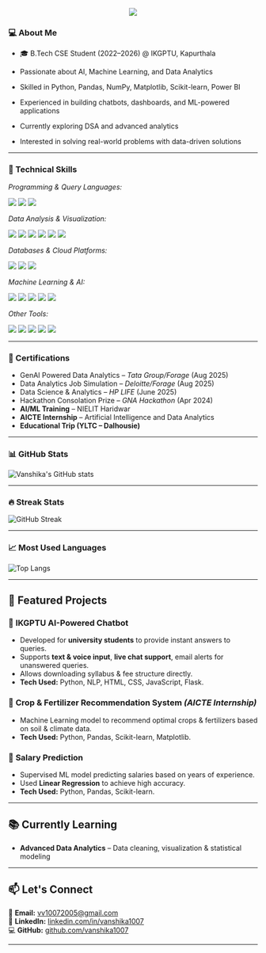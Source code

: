 <p align="center">
  <img src="https://readme-typing-svg.herokuapp.com?size=30&color=0000FF&center=true&vCenter=true&width=500&lines=👋+Hi+there,+I'm+Vanshika!;💻+Aspiring+Data+Analyst;🚀+AI+%7C+ML+Enthusiast">
</p>


### 💻 About Me
- 🎓 B.Tech CSE Student (2022–2026) @ IKGPTU, Kapurthala
  
- Passionate about AI, Machine Learning, and Data Analytics

- Skilled in Python, Pandas, NumPy, Matplotlib, Scikit-learn, Power BI

- Experienced in building chatbots, dashboards, and ML-powered applications

- Currently exploring DSA and advanced analytics

- Interested in solving real-world problems with data-driven solutions

---

### 🚀 Technical Skills  

*Programming & Query Languages:*  
<p>
  <img src="https://img.shields.io/badge/-Python-blue?logo=python&logoColor=white&style=flat" />
  <img src="https://img.shields.io/badge/-SQL-darkblue?logo=postgresql&logoColor=white&style=flat" />
  <img src="https://img.shields.io/badge/-Excel-green?logo=microsoft-excel&logoColor=white&style=flat" />
</p>

*Data Analysis & Visualization:*  
<p>
  <img src="https://img.shields.io/badge/-Pandas-yellow?logo=pandas&logoColor=white&style=flat" />
  <img src="https://img.shields.io/badge/-NumPy-blue?logo=numpy&logoColor=white&style=flat" />
  <img src="https://img.shields.io/badge/-Matplotlib-orange?logo=plotly&logoColor=white&style=flat" />
  <img src="https://img.shields.io/badge/-Seaborn-lightblue?style=flat" />
  <img src="https://img.shields.io/badge/-PowerBI-yellow?logo=powerbi&logoColor=black&style=flat" />
  <img src="https://img.shields.io/badge/-Tableau-blue?logo=tableau&logoColor=white&style=flat" />
</p>

*Databases & Cloud Platforms:*  
<p>
  <img src="https://img.shields.io/badge/-MySQL-blue?logo=mysql&logoColor=white&style=flat" />
  <img src="https://img.shields.io/badge/-PostgreSQL-darkblue?logo=postgresql&logoColor=white&style=flat" />
  <img src="https://img.shields.io/badge/-MongoDB-darkgreen?logo=mongodb&logoColor=white&style=flat" />
</p>

*Machine Learning & AI:*  
<p>
  <img src="https://img.shields.io/badge/-ScikitLearn-orange?logo=scikitlearn&logoColor=white&style=flat" />
  <img src="https://img.shields.io/badge/-TensorFlow-orange?logo=tensorflow&logoColor=white&style=flat" />
  <img src="https://img.shields.io/badge/-Keras-red?logo=keras&logoColor=white&style=flat" />
  <img src="https://img.shields.io/badge/-PyTorch-red?logo=pytorch&logoColor=white&style=flat" />
  <img src="https://img.shields.io/badge/-NLP-blueviolet?style=flat" />
</p>

*Other Tools:*  
<p>
  <img src="https://img.shields.io/badge/-Jupyter-orange?logo=jupyter&logoColor=white&style=flat" />
  <img src="https://img.shields.io/badge/-GitHub-black?logo=github&logoColor=white&style=flat" />
  <img src="https://img.shields.io/badge/-VSCode-blue?logo=visualstudiocode&logoColor=white&style=flat" />
  <img src="https://img.shields.io/badge/-Spyder-darkred?logo=spyderide&logoColor=white&style=flat" />
  <img src="https://img.shields.io/badge/-Anaconda-darkgreen?logo=anaconda&logoColor=white&style=flat" />
</p>

---

### 📜 Certifications  
- GenAI Powered Data Analytics – *Tata Group/Forage* (Aug 2025)  
- Data Analytics Job Simulation – *Deloitte/Forage* (Aug 2025)  
- Data Science & Analytics – *HP LIFE* (June 2025)  
- Hackathon Consolation Prize – *GNA Hackathon* (Apr 2024)  
- **AI/ML Training** – NIELIT Haridwar  
- **AICTE Internship** – Artificial Intelligence and Data Analytics 
- **Educational Trip (YLTC – Dalhousie)**  

---

### 📊 GitHub Stats  
![Vanshika's GitHub stats](https://github-readme-stats.vercel.app/api?username=vanshika1007&show_icons=true&theme=radical)

---

### 🔥 Streak Stats  
![GitHub Streak](https://github-readme-streak-stats.herokuapp.com/?user=vanshika1007&theme=radical)

---

### 📈 Most Used Languages  
![Top Langs](https://github-readme-stats.vercel.app/api/top-langs/?username=vanshika1007&layout=compact&theme=radical)

---

## 🚀 Featured Projects

### 🧠 **IKGPTU AI-Powered Chatbot**
- Developed for **university students** to provide instant answers to queries.  
- Supports **text & voice input**, **live chat support**, email alerts for unanswered queries.  
- Allows downloading syllabus & fee structure directly.  
- **Tech Used:** Python, NLP, HTML, CSS, JavaScript, Flask.

### 🌾 **Crop & Fertilizer Recommendation System** *(AICTE Internship)*
- Machine Learning model to recommend optimal crops & fertilizers based on soil & climate data.  
- **Tech Used:** Python, Pandas, Scikit-learn, Matplotlib.

### 💼 **Salary Prediction**
- Supervised ML model predicting salaries based on years of experience.  
- Used **Linear Regression** to achieve high accuracy.  
- **Tech Used:** Python, Pandas, Scikit-learn.

---

## 📚 Currently Learning

- **Advanced Data Analytics** – Data cleaning, visualization & statistical modeling  

---

## 📫 Let's Connect

📧 **Email:** [vv10072005@gmail.com](mailto:vv10072005@gmail.com)  
🔗 **LinkedIn:** [linkedin.com/in/vanshika1007](https://linkedin.com/in/vanshika1007)  
💻 **GitHub:** [github.com/vanshika1007](https://github.com/vanshika1007)  

---

